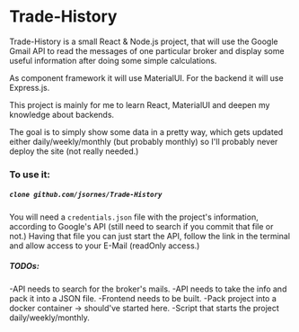 # Trade-History

Trade-History is a small React & Node.js project, that will use the Google Gmail API to read the messages of one particular broker and display some useful information after doing some simple calculations.

As component framework it will use MaterialUI. For the backend it will use Express.js.

This project is mainly for me to learn React, MaterialUI and deepen my knowledge about backends.

The goal is to simply show some data in a pretty way, which gets updated either daily/weekly/monthly (but probably monthly) so I'll probably never deploy the site (not really needed.)

### To use it:

##### `clone github.com/jsornes/Trade-History`

You will need a `credentials.json` file with the project's information, according to Google's API (still need to search if you commit that file or not.) Having that file you can just start the API, follow the link in the terminal and allow access to your E-Mail (readOnly access.)

##### TODOs:

-API needs to search for the broker's mails.
-API needs to take the info and pack it into a JSON file.
-Frontend needs to be built.
-Pack project into a docker container -> should've started here.
-Script that starts the project daily/weekly/monthly.
